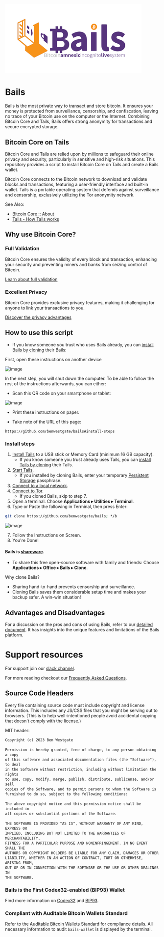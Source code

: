 # ![image](https://github.com/BenWestgate/Bails/raw/master/docs/banner2.png)

# Bails

Bails is the most private way to transact and store bitcoin. It ensures your money is protected from surveillance, censorship, and confiscation, leaving no trace of your Bitcoin use on the computer or the Internet. Combining Bitcoin Core and Tails, Bails offers strong anonymity for transactions and secure encrypted storage.

## Bitcoin Core on Tails

Bitcoin Core and Tails are relied upon by millions to safeguard their online privacy and security, particularly in sensitive and high-risk situations. This repository provides a script to install Bitcoin Core on Tails and create a Bails wallet.

Bitcoin Core connects to the Bitcoin network to download and validate blocks and transactions, featuring a user-friendly interface and built-in wallet. Tails is a portable operating system that defends against surveillance and censorship, exclusively utilizing the Tor anonymity network.

See Also:
- [Bitcoin Core :: About](https://bitcoincore.org/en/about/)
- [Tails - How Tails works](https://tails.net/about/index.en.html)

## Why use Bitcoin Core?

### Full Validation

Bitcoin Core ensures the validity of every block and transaction, enhancing your security and preventing miners and banks from seizing control of Bitcoin.

[Learn about full validation](https://bitcoin.org/en/bitcoin-core/features/validation)

### Excellent Privacy

Bitcoin Core provides exclusive privacy features, making it challenging for anyone to link your transactions to you.

[Discover the privacy advantages](https://bitcoin.org/en/bitcoin-core/features/privacy)

## How to use this script

   - If you know someone you trust who uses Bails already, you can [install Bails by cloning](https://github.com/BenWestgate/Bails/tree/master#bails-is-shareware) their Bails:

First, open these instructions on another device

![image](https://user-images.githubusercontent.com/73506583/203773811-b157925d-404f-4b91-bd86-6d2e6b454a59.png)

In the next step, you will shut down the computer. To be able to follow the rest of the instructions afterwards, you can either:

* Scan this QR code on your smartphone or tablet:

![image](https://github.com/BenWestgate/Bails/assets/73506583/72496200-fa4f-4ce3-94de-06cc88296e73)
* Print these instructions on paper.

* Take note of the URL of this page:
```
https://github.com/benwestgate/bails#install-steps
```

### Install steps

1. [Install Tails](https://tails.net/install/index.en.html) to a USB stick or Memory Card (minimum 16 GB capacity).
   - If you know someone you trust already uses Tails, you can [install Tails by cloning](https://tails.boum.org/install/clone/index.en.html) their Tails.
1. [Start Tails](https://tails.net/doc/first_steps/start/index.en.html).
   - If you installed by cloning Bails, enter your temporary [Persistent Storage](https://tails.net/doc/first_steps/welcome_screen/index.en.html#index3h1) passphrase.
1. [Connect to a local network](https://tails.net/doc/anonymous_internet/networkmanager/index.en.html#index1h1).
1. [Connect to Tor](https://tails.net/doc/anonymous_internet/tor/index.en.html).
   - If you cloned Bails, skip to step 7.
1. Open a terminal. Choose <b>Applications ▸ Utilities ▸ Terminal</b>.
1.  Type or Paste the following in Terminal, then press Enter:
```bash
git clone https://github.com/benwestgate/bails; */b
```
![image](https://github.com/BenWestgate/Bails/assets/73506583/0522b2fe-5f7e-4548-a74e-e78ce6c52c53)

7. Follow the Instructions on Screen.
1. You're Done!
   
#### Bails is [shareware](https://en.wikipedia.org/wiki/Samizdat).

* To share this free open-source software with family and friends: Choose <b>Applications ▸ Office ▸ ₿ails ▸ Clone</b>.

Why clone Bails?

* Sharing hand-to-hand prevents censorship and surveillance.
* Cloning Bails saves them considerable setup time and makes your backup safer. A win-win situation!

## Advantages and Disadvantages

For a discussion on the pros and cons of using Bails, refer to our [detailed document](Advantages_and_Disadvantages.md). It has insights into the unique features and limitations of the Bails platform.

# Support resources

For support join our [slack channel](https://join.slack.com/t/bitcoin-core-on-tails/shared_invite/zt-1zkivlojk-boiVT8gtM~kSzdBLqZrhRA).

For more reading checkout our [Frequently Asked Questions](FAQ.md).

## Source Code Headers

Every file containing source code must include copyright and license
information. This includes any JS/CSS files that you might be serving out to
browsers. (This is to help well-intentioned people avoid accidental copying that
doesn't comply with the license.)

MIT header:

    Copyright (c) 2023 Ben Westgate
    
    Permission is hereby granted, free of charge, to any person obtaining a copy
    of this software and associated documentation files (the "Software"), to deal
    in the Software without restriction, including without limitation the rights
    to use, copy, modify, merge, publish, distribute, sublicense, and/or sell
    copies of the Software, and to permit persons to whom the Software is
    furnished to do so, subject to the following conditions:
    
    The above copyright notice and this permission notice shall be included in
    all copies or substantial portions of the Software.
    
    THE SOFTWARE IS PROVIDED "AS IS", WITHOUT WARRANTY OF ANY KIND, EXPRESS OR
    IMPLIED, INCLUDING BUT NOT LIMITED TO THE WARRANTIES OF MERCHANTABILITY,
    FITNESS FOR A PARTICULAR PURPOSE AND NONINFRINGEMENT. IN NO EVENT SHALL THE
    AUTHORS OR COPYRIGHT HOLDERS BE LIABLE FOR ANY CLAIM, DAMAGES OR OTHER
    LIABILITY, WHETHER IN AN ACTION OF CONTRACT, TORT OR OTHERWISE, ARISING FROM,
    OUT OF OR IN CONNECTION WITH THE SOFTWARE OR THE USE OR OTHER DEALINGS IN
    THE SOFTWARE.



### Bails is the First Codex32-enabled (BIP93) Wallet

Find more information on [Codex32](https://secretcodex32.com/index.html) and [BIP93](https://github.com/bitcoin/bips/blob/master/bip-0093.mediawiki).

### Compliant with Auditable Bitcoin Wallets Standard

Refer to the [Auditable Bitcoin Wallets Standard](https://github.com/oleganza/bitcoin-papers/blob/master/AuditableBitcoinWallets.md
) for compliance details. All necessary information to audit `bails-wallet` is displayed by the terminal.
